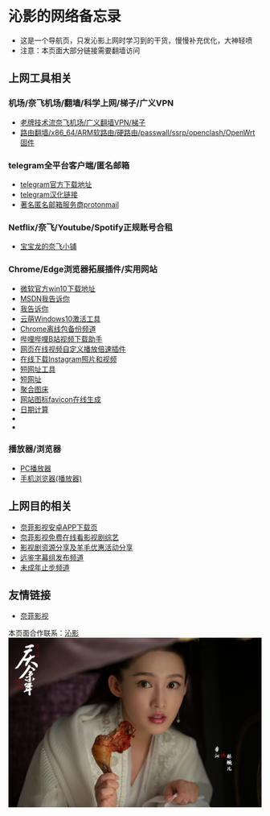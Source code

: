 # 沁影的网络备忘录
* 这是一个导航页，只发沁影上网时学习到的干货，慢慢补充优化，大神轻喷     
* 注意：本页面大部分链接需要翻墙访问        

## 上网工具相关

### 机场/奈飞机场/翻墙/科学上网/梯子/广义VPN           
* [老牌技术流奈飞机场/广义翻墙VPN/梯子](./tool/Airport.md)        
* [路由翻墙/x86_64/ARM软路由/硬路由/passwall/ssrp/openclash/OpenWrt固件](https://t.me/OpenWRTcn)        

### telegram全平台客户端/匿名邮箱 
* [telegram官方下载地址](https://telegram.org/apps)           
* [telegram汉化链接](https://t.me/setlanguage/classic-zh)      
* [著名匿名邮箱服务商protonmail](https://protonmail.com/)          

### Netflix/奈飞/Youtube/Spotify正规账号合租       
* [宝宝龙的奈飞小铺](https://www.naifei.shop/?sid=EyTkXH)

### Chrome/Edge浏览器拓展插件/实用网站    
* [微软官方win10下载地址](https://www.microsoft.com/zh-cn/software-download/windows10)      
* [MSDN我告诉你](https://msdn.itellyou.cn/)                 
* [我告诉你](https://next.itellyou.cn)                                      
* [云萌Windows10激活工具](https://cmwtat.cloudmoe.com/cn.html)                      
* [Chrome离线包备份频道](https://t.me/joinchat/VFvmXBJDwNlXH567)        
* [哔哩哔哩B站视频下载助手](https://chrome.google.com/webstore/detail/bilibili%E5%93%94%E5%93%A9%E5%93%94%E5%93%A9%E4%B8%8B%E8%BD%BD%E5%8A%A9%E6%89%8B/bfcbfobhcjbkilcbehlnlchiinokiijp)     
* [网页在线视频自定义播放倍速插件](https://chrome.google.com/webstore/detail/video-speed-manager/fkopaaikpmfhpmoobnmklgmcgmhgfkcd)       
* [在线下载Instagram照片和视频](https://www.instaloadgram.com/zh/)            
* [短网址工具](https://www.mynb8.com/)                  
* [短网址](https://www.ft12.com/)        
* [聚合图床](https://www.superbed.cn/)                                             
* [网站图标favicon在线生成](https://tool.lu/favicon)               
* [日期计算](http://bjtime.cn/riqi/)                 
*            
* 

### 播放器/浏览器
* [PC播放器](./tool/PCBoFangQi.md)            
* [手机浏览器(播放器)](./tool/ShouJiLiuLanQi.md)       

## 上网目的相关     
* [奈菲影视安卓APP下载页](https://www.nfmovies.com/app.html)          
* [奈菲影视免费在线看影视剧综艺](https://www.nfmovies.com/)     
* [影视剧资源分享及羊毛优惠活动分享](https://t.me/joinchat/AAAAAEhkwtQjONQXe--Z8g)      
* [远鉴字幕组发布频道](https://t.me/joinchat/AAAAAE3AeBfFEPXuMGLzWw)          
* [未成年止步频道](https://t.me/joinchat/AAAAAEXqWisZQOtbw64IMw)            

## 友情链接         
* [奈菲影视](https://www.nfmovies.com/)          

本页面合作联系：[沁影](https://t.me/QinShadow)       
![鸡腿姑娘](./logo.jpg)       

